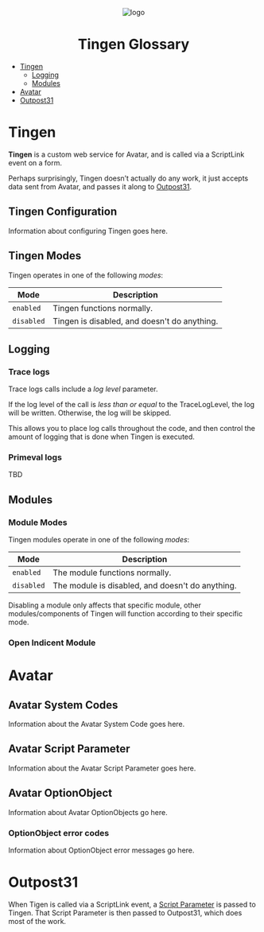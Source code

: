 <!--
  u240814_work-in-progress
-->

<div align="center">

  ![logo](./.github/image/logos/TingenDevelopmentDocumentation_logo_320x420.png)

  <h1>
    Tingen Glossary
  </h1>

</div>

- [Tingen](#tingen)
  - [Logging](#logging)
  - [Modules](#modules)
- [Avatar](#avatar)
- [Outpost31](#outpost31)

# Tingen

**Tingen** is a custom web service for Avatar, and is called via a ScriptLink event on a form.  

Perhaps surprisingly, Tingen doesn’t actually do any work, it just accepts data sent from Avatar, and passes it along to [Outpost31](#outpost31).

## Tingen Configuration <!-- omit in toc -->

Information about configuring Tingen goes here.

## Tingen Modes <!-- omit in toc -->

Tingen operates in one of the following *modes*:

| Mode | Description |
| ---- | ----------- |
| `enabled` | Tingen functions normally. |
| `disabled` | Tingen is disabled, and doesn't do anything. |

## Logging

### Trace logs <!-- omit in toc -->

Trace logs calls include a *log level* parameter.

If the log level of the call is *less than or equal* to the TraceLogLevel, the log will be written. Otherwise, the log will be skipped.

This allows you to place log calls throughout the code, and then control the amount of logging that is done when Tingen is executed.

### Primeval logs <!-- omit in toc -->

TBD

## Modules

### Module Modes <!-- omit in toc -->

Tingen modules operate in one of the following *modes*:

| Mode | Description |
| ---- | ----------- |
| `enabled` | The module functions normally. |
| `disabled` | The module is disabled, and doesn't do anything. |

Disabling a module only affects that specific module, other modules/components of Tingen will function according to their specific mode.

### Open Indicent Module <!-- omit in toc -->

# Avatar

## Avatar System Codes <!-- omit in toc -->

Information about the Avatar System Code goes here.

## Avatar Script Parameter <!-- omit in toc -->

Information about the Avatar Script Parameter goes here.

## Avatar OptionObject <!-- omit in toc -->

Information about Avatar OptionObjects go here.

### OptionObject error codes <!-- omit in toc -->

Information about OptionObject error messages go here.

# Outpost31

When Tigen is called via a ScriptLink event, a [Script Parameter](URL) is passed to Tingen. That Script Parameter is then passed to Outpost31, which does most of the work.

